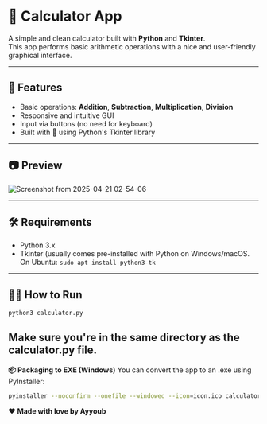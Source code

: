 # 🧮 Calculator App

A simple and clean calculator built with **Python** and **Tkinter**.  
This app performs basic arithmetic operations with a nice and user-friendly graphical interface.

---

## 🚀 Features

- Basic operations: **Addition**, **Subtraction**, **Multiplication**, **Division**
- Responsive and intuitive GUI
- Input via buttons (no need for keyboard)
- Built with 💙 using Python's Tkinter library

---

## 📷 Preview

![Screenshot from 2025-04-21 02-54-06](https://github.com/user-attachments/assets/58780fbe-a9c1-44a4-8fb5-3734ca968ea5)


---

## 🛠️ Requirements

- Python 3.x
- Tkinter (usually comes pre-installed with Python on Windows/macOS.  
  On Ubuntu: `sudo apt install python3-tk`

---

## 🧑‍💻 How to Run

```bash
python3 calculator.py
```
Make sure you're in the same directory as the calculator.py file.
---
**📦 Packaging to EXE (Windows)**
You can convert the app to an .exe using PyInstaller:
```bash
pyinstaller --noconfirm --onefile --windowed --icon=icon.ico calculator.py

```
**❤️ Made with love by Ayyoub**
